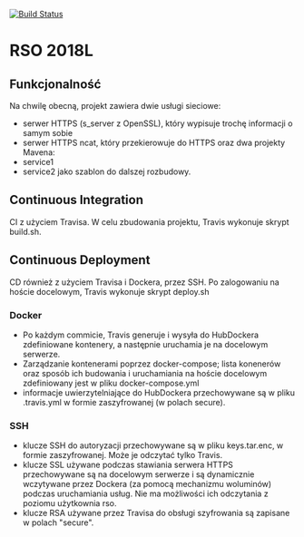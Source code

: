 [![Build Status](https://travis-ci.org/ArturB/RSO.svg?branch=master)](https://travis-ci.org/ArturB/RSO)

# RSO 2018L

## Funkcjonalność
Na chwilę obecną, projekt zawiera dwie usługi sieciowe:
 - serwer HTTPS (s_server z OpenSSL), który wypisuje trochę informacji o samym sobie
 - serwer HTTPS ncat, który przekierowuje do HTTPS
oraz dwa projekty Mavena:
 - service1
 - service2
jako szablon do dalszej rozbudowy.

## Continuous Integration
CI z użyciem Travisa. W celu zbudowania projektu, Travis wykonuje skrypt build.sh.  

## Continuous Deployment
CD również z użyciem Travisa i Dockera, przez SSH. Po zalogowaniu na hoście docelowym, Travis wykonuje skrypt deploy.sh

### Docker
 - Po każdym commicie, Travis generuje i wysyła do HubDockera zdefiniowane kontenery, a następnie uruchamia je na docelowym serwerze. 
 - Zarządzanie kontenerami poprzez docker-compose; lista konenerów oraz sposób ich budowania i uruchamiania na hoście docelowym zdefiniowany jest w pliku docker-compose.yml
 - informacje uwierzytelniające do HubDockera przechowywane są w pliku .travis.yml w formie zaszyfrowanej (w polach secure). 

### SSH
 - klucze SSH do autoryzacji przechowywane są w pliku keys.tar.enc, w formie zaszyfrowanej. Może je odczytać tylko Travis. 
 - klucze SSL używane podczas stawiania serwera HTTPS przechowywane są na docelowym serwerze i są dynamicznie wczytywane przez Dockera (za pomocą mechanizmu woluminów) podczas uruchamiania usług. Nie ma możliwości ich odczytania z poziomu użytkownia rso. 
 - klucze RSA używane przez Travisa do obsługi szyfrowania są zapisane w polach "secure".

 
